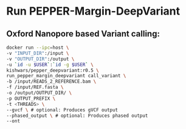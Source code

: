 # Run PEPPER-Margin-DeepVariant


## Oxford Nanopore based **Variant calling**:
```bash
docker run --ipc=host \
-v "INPUT_DIR":/input \
-v "OUTPUT_DIR":/output \
-u `id -u $USER`:`id -g $USER` \
kishwars/pepper_deepvariant:r0.5 \
run_pepper_margin_deepvariant call_variant \
-b /input/READS_2_REFERENCE.bam \
-f /input/REF.fasta \
-o /output/OUTPUT_DIR/ \
-p OUTPUT_PREFIX \
-t <THREADS> \
--gvcf \ # optional: Produces gVCF output
--phased_output \ # optional: Produces phased output
--ont
```
